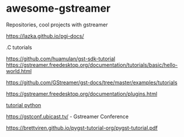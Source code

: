 # awesome-gstreamer
Repositories, cool projects with gstreamer

https://lazka.github.io/pgi-docs/

.C tutorials

https://github.com/huamulan/gst-sdk-tutorial
https://gstreamer.freedesktop.org/documentation/tutorials/basic/hello-world.html

https://github.com/GStreamer/gst-docs/tree/master/examples/tutorials

https://gstreamer.freedesktop.org/documentation/plugins.html


[tutorial python](https://brettviren.github.io/pygst-tutorial-org/pygst-tutorial.pdf)

https://gstconf.ubicast.tv/ - Gstreamer Conference

https://brettviren.github.io/pygst-tutorial-org/pygst-tutorial.pdf


